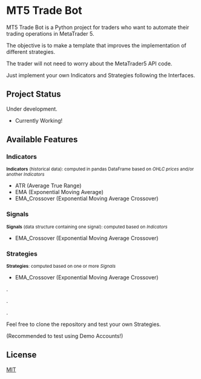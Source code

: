 # MT5 Trade Bot

MT5 Trade Bot is a Python project for traders who want to automate their trading operations in MetaTrader 5.

The objective is to make a template that improves the implementation of different strategies.

The trader will not need to worry about the MetaTrader5 API code.

Just implement your own Indicators and Strategies following the Interfaces.

## Project Status

Under development.
- Currently Working!

## Available Features
### Indicators
<sup>**Indicators** (historical data): computed in pandas DataFrame based on _OHLC prices_ and/or another _Indicators_</sup>
- ATR (Average True Range)
- EMA (Exponential Moving Average)
- EMA_Crossover (Exponential Moving Average Crossover)

### Signals
<sup>**Signals** (data structure containing one signal): computed based on _Indicators_ </sup>
- EMA_Crossover (Exponential Moving Average Crossover)

### Strategies
<sup>**Strategies**: computed based on one or more _Signals_</sup>
- EMA_Crossover (Exponential Moving Average Crossover)

.

.

.

Feel free to clone the repository and test your own Strategies.

(Recommended to test using Demo Accounts!)

## License
[MIT](https://choosealicense.com/licenses/mit/)
